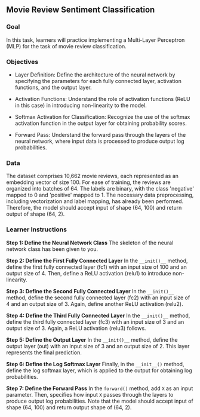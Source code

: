 ## Movie Review Sentiment Classification

### Goal

In this task, learners will practice implementing a Multi-Layer Perceptron (MLP) for the task of movie review classification.

### Objectives

- Layer Definition: Define the architecture of the neural network by specifying the parameters for each fully connected layer, activation functions, and the output layer.

 - Activation Functions: Understand the role of activation functions (ReLU in this case) in introducing non-linearity to the model.

- Softmax Activation for Classification: Recognize the use of the softmax activation function in the output layer for obtaining probability scores.

- Forward Pass: Understand the forward pass through the layers of the neural network, where input data is processed to produce output log probabilities.

### Data

The dataset comprises 10,662 movie reviews, each represented as an embedding vector of size 100. For ease of training, the reviews are organized into batches of 64. The labels are binary, with the class 'negative' mapped to 0 and 'positive' mapped to 1. The necessary data preprocessing, including vectorization and label mapping, has already been performed. Therefore, the model should accept input of shape (64, 100) and return output of shape (64, 2). 

### Learner Instructions

**Step 1: Define the Neural Network Class**
The skeleton of the neural network class has been given to you.

**Step 2: Define the First Fully Connected Layer**
In the `__init()__` method, define the first fully connected layer (fc1) with an input size of 100 and an output size of 4. Then, define a ReLU activation (relu1) to introduce non-linearity.

**Step 3: Define the Second Fully Connected Layer** 
In the `__init()__` method, define the second fully connected layer (fc2) with an input size of 4 and an output size of 3. Again, define another ReLU activation (relu2).

**Step 4: Define the Third Fully Connected Layer**
In the `__init()__` method, define the third fully connected layer (fc3) with an input size of 3 and an output size of 3. Again, a ReLU activation (relu3) follows.

**Step 5: Define the Output Layer**
In the `__init()__` method, define the output layer (out) with an input size of 3 and an output size of 2. This layer represents the final prediction.

**Step 6: Define the Log Softmax Layer**
Finally, in the `__init__()` method, define the log softmax layer, which is applied to the output for obtaining log probabilities.

**Step 7: Define the Forward Pass**
In the `forward()` method, add `X` as an input parameter. Then, specifies how input `X` passes through the layers to produce output log probabilities. Note that the model should accept input of shape (64, 100) and return output shape of (64, 2).

